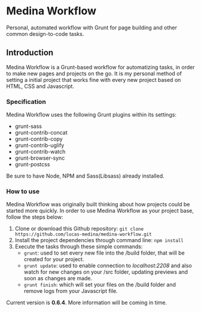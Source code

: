 # Medina Workflow
Personal, automated workflow with Grunt for page building and other common design-to-code tasks.

## Introduction
Medina Workflow is a Grunt-based workflow for automatizing tasks, in order to make new pages and projects on the go. It is my personal method of setting a initial project that works fine with every new project based on HTML, CSS and Javascript.

### Specification
Medina Workflow uses the following Grunt plugins within its settings:

- grunt-sass
- grunt-contrib-concat
- grunt-contrib-copy
- grunt-contrib-uglify
- grunt-contrib-watch
- grunt-browser-sync
- grunt-postcss

Be sure to have Node, NPM and Sass(Libsass) already installed.

### How to use
Medina Workflow was originally built thinking about how projects could be started more quickly.
In order to use Medina Workflow as your project base, follow the steps below:

1. Clone or download this Github repository: ```git clone https://github.com/lucas-medina/medina-workflow.git```
2. Install the project dependencies through command line: ```npm install```
3. Execute the tasks through these simple commands: 
	- `grunt`: used to set every new file into the /build folder, that will be created for your project.
	- `grunt update`: used to enable connection to *localhost:2208* and also watch for new changes on your /src folder, updating previews and soon as changes are made.
	- `grunt finish`: which will set your files on the /build folder and remove logs from your Javascript file.

Current version is **0.6.4**. More information will be coming in time.
